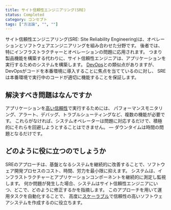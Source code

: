 ```yaml
---
title: サイト信頼性エンジニアリング(SRE)
status: Completed
category: コンセプト
tags: ["方法論", "", ""]
---
```


サイト信頼性エンジニアリング(SRE: Site Reliability Engineering)は、オペレーションとソフトウェアエンジニアリングを組み合わせた分野です。
後者では、特にインフラストラクチャーとオペレーションの問題に応用されます。
つまり製品機能を構築する代わりに、サイト信頼性エンジニアは、アプリケーションを実行するためのシステムを構築します。
[DevOps](/ja/devops/)との類似点がありますが、DevOpsがコードを本番環境に導入することに焦点を当てているのに対し、
SREは本番環境で実行中のコードが適切に機能することを保証します。

## 解決すべき問題はなんですか

アプリケーションを[高い信頼性](/ja/reliability/)で実行するためには、
パフォーマンスモニタリング、アラート、デバッグ、トラブルシューティングなど、複数の機能が必要です。
これらがなければ、システムオペレーターは問題に対応するだけで、積極的にそれらを回避しようとすることはできません。
— ダウンタイムは時間の問題となるだけです。

## どのように役に立つのでしょうか

SREのアプローチは、基盤となるシステムを継続的に改善することで、ソフトウェア開発プロセスのコスト、時間、労力を最小限に抑えます。
システムは、インフラストラクチャーとアプリケーションコンポーネントを継続的に測定し監視します。
何か問題が発生した場合、システムはサイト信頼性エンジニアにいつ、どこで、どのように修正するかを指摘します。
このアプローチを用いて運用タスクを自動化することで、
高度に[スケーラブル](/ja/scalability/)で信頼性の高いソフトウェアシステムを作成するのに役立ちます。
